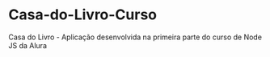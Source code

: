 # Casa-do-Livro-Curso
Casa do Livro - Aplicação desenvolvida  na primeira parte do curso de Node JS da Alura
